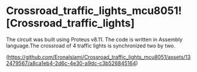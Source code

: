 # Crossroad_traffic_lights_mcu8051![Crossroad_traffic_lights]
The circuit was built using Proteus v8.11. The code is written in Assembly language.The crossroad of 4 traffic lights is synchronized two by two.



(https://github.com/EronaIslami/Crossroad_traffic_lights_mcu8051/assets/132479567/a8ca1eb4-2d6c-4e30-a9dc-c3b526845164)
